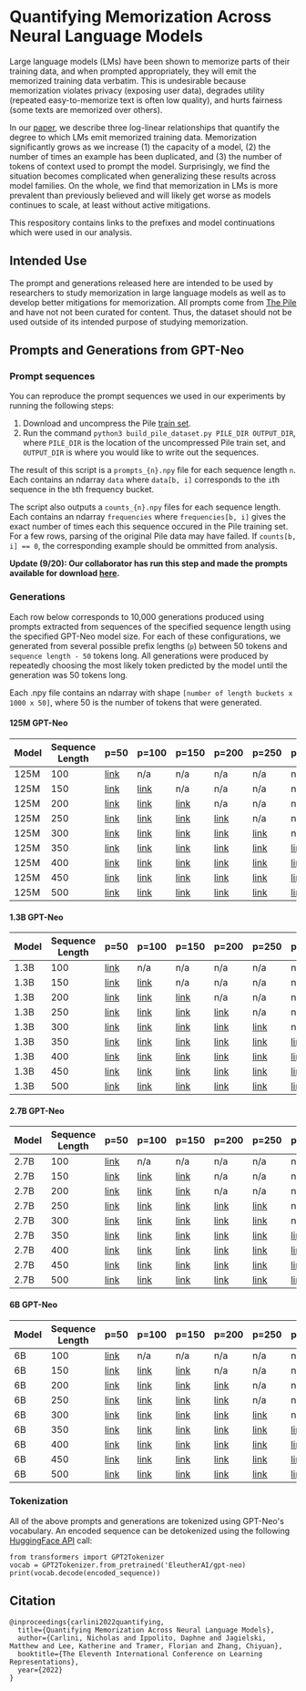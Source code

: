 # Quantifying Memorization Across Neural Language Models

Large language models (LMs) have been shown to memorize parts of their training data, and when prompted appropriately, they will emit the memorized training data verbatim.
This is undesirable because memorization violates privacy (exposing user data), degrades utility (repeated easy-to-memorize text is often low quality), and hurts fairness (some texts are memorized over others).

In our [paper](https://arxiv.org/abs/2202.07646), we describe three log-linear relationships that quantify the degree to which LMs emit memorized training data.
Memorization significantly grows as we increase (1) the capacity of a model, (2) the number of times an example has been duplicated, and (3) the number of tokens of context used to prompt the model. Surprisingly, we find the situation becomes complicated when generalizing these results across model families.
On the whole, we find that memorization in LMs is more prevalent than previously believed and will likely get worse as models continues to scale, at least without active mitigations.

This respository contains links to the prefixes and model continuations which
were used in our analysis.

## Intended Use
The prompt and generations released here are intended to be used by researchers
to study memorization in large language models as well as to develop better
mitigations for memorization.
All prompts come from [The Pile](https://arxiv.org/abs/2101.00027) and have not
not been curated for content.
Thus, the dataset should not be used outside of its intended purpose of studying
memorization.

## Prompts and Generations from GPT-Neo

### Prompt sequences

You can reproduce the prompt sequences we used in our experiments by running the following steps:

1. Download and uncompress the Pile [train set](https://mystic.the-eye.eu/public/AI/pile/train/).
2. Run the command `python3 build_pile_dataset.py PILE_DIR OUTPUT_DIR`, where `PILE_DIR` is the location of the uncompressed Pile train set, and `OUTPUT_DIR` is where you would like to write out the sequences.

The result of this script is a `prompts_{n}.npy` file for each sequence length
`n`.
Each contains an ndarray `data` where `data[b, i]` corresponds to
the `i`th sequence in the `b`th frequency bucket.

The script also outputs a `counts_{n}.npy` files for each sequence length.
Each contains an ndarray `frequencies` where
`frequencies[b, i]`
gives the exact number of times each this sequence occured in the Pile training set.
For a few rows, parsing of the original Pile data may have failed.
If `counts[b, i] == 0`, the corresponding example should be ommitted from
analysis.

**Update (9/20): Our collaborator has run this step and made the
prompts available for download
[here](https://github.com/ethz-privsec/lm_memorization_data).**

### Generations
Each row below corresponds to 10,000 generations produced using prompts
extracted from sequences of the specified sequence length using the
specified GPT-Neo model size.
For each of these configurations, we generated from several possible prefix
lengths (`p`)  between 50 tokens and `sequence length - 50` tokens long.
All generations were produced by repeatedly choosing the most
likely token predicted by the model until the generation was 50 tokens long.

Each .npy file contains an ndarray with shape
`[number of length buckets x 1000 x 50]`, where 50 is the number of tokens that
were generated.

#### 125M GPT-Neo
| Model  | Sequence Length | p=50 | p=100 | p=150 | p=200 | p=250 | p=300 | p=350 | p=400 | p=450 |
| ------ | --------------- | --- | --- | --- | --- | --- | --- | --- | --- | --- |
| 125M   |       100       | [link](https://storage.cloud.google.com/mem-data/gens_125M/125M-0.0_prompt_50_of_100.npy) | n/a | n/a | n/a | n/a | n/a | n/a | n/a | n/a |
| 125M   |       150       | [link](https://storage.cloud.google.com/mem-data/gens_125M/125M-0.0_prompt_50_of_150.npy)  | [link](https://storage.cloud.google.com/mem-data/gens_125M/125M-0.0_prompt_100_of_150.npy) | n/a | n/a | n/a | n/a | n/a | n/a | n/a |
| 125M   |       200       | [link](https://storage.cloud.google.com/mem-data/gens_125M/125M-0.0_prompt_50_of_200.npy)  | [link](https://storage.cloud.google.com/mem-data/gens_125M/125M-0.0_prompt_100_of_200.npy)  | [link](https://storage.cloud.google.com/mem-data/gens_125M/125M-0.0_prompt_150_of_200.npy) | n/a | n/a | n/a | n/a | n/a | n/a |
| 125M   |       250       | [link](https://storage.cloud.google.com/mem-data/gens_125M/125M-0.0_prompt_50_of_250.npy)  | [link](https://storage.cloud.google.com/mem-data/gens_125M/125M-0.0_prompt_100_of_250.npy)  | [link](https://storage.cloud.google.com/mem-data/gens_125M/125M-0.0_prompt_200_of_250.npy)  | [link](https://storage.cloud.google.com/mem-data/gens_125M/125M-0.0_prompt_200_of_250.npy) | n/a | n/a | n/a | n/a | n/a |
| 125M   |       300       | [link](https://storage.cloud.google.com/mem-data/gens_125M/125M-0.0_prompt_50_of_300.npy)  | [link](https://storage.cloud.google.com/mem-data/gens_125M/125M-0.0_prompt_100_of_300.npy)  | [link](https://storage.cloud.google.com/mem-data/gens_125M/125M-0.0_prompt_150_of_300.npy)  | [link](https://storage.cloud.google.com/mem-data/gens_125M/125M-0.0_prompt_200_of_300.npy)  | [link](https://storage.cloud.google.com/mem-data/gens_125M/125M-0.0_prompt_250_of_300.npy) | n/a | n/a | n/a | n/a |
| 125M   |       350       | [link](https://storage.cloud.google.com/mem-data/gens_125M/125M-0.0_prompt_50_of_350.npy)  | [link](https://storage.cloud.google.com/mem-data/gens_125M/125M-0.0_prompt_100_of_350.npy)  | [link](https://storage.cloud.google.com/mem-data/gens_125M/125M-0.0_prompt_150_of_350.npy)  | [link](https://storage.cloud.google.com/mem-data/gens_125M/125M-0.0_prompt_200_of_350.npy)  | [link](https://storage.cloud.google.com/mem-data/gens_125M/125M-0.0_prompt_250_of_350.npy)  | [link](https://storage.cloud.google.com/mem-data/gens_125M/125M-0.0_prompt_300_of_350.npy) | n/a | n/a | n/a |
| 125M   |       400       | [link](https://storage.cloud.google.com/mem-data/gens_125M/125M-0.0_prompt_50_of_400.npy)  | [link](https://storage.cloud.google.com/mem-data/gens_125M/125M-0.0_prompt_100_of_400.npy)  | [link](https://storage.cloud.google.com/mem-data/gens_125M/125M-0.0_prompt_150_of_400.npy)  | [link](https://storage.cloud.google.com/mem-data/gens_125M/125M-0.0_prompt_200_of_400.npy)  | [link](https://storage.cloud.google.com/mem-data/gens_125M/125M-0.0_prompt_250_of_400.npy)  | [link](https://storage.cloud.google.com/mem-data/gens_125M/125M-0.0_prompt_300_of_400.npy)  | [link](https://storage.cloud.google.com/mem-data/gens_125M/125M-0.0_prompt_350_of_400.npy) | n/a | n/a |
| 125M   |       450       | [link](https://storage.cloud.google.com/mem-data/gens_125M/125M-0.0_prompt_50_of_450.npy) | [link](https://storage.cloud.google.com/mem-data/gens_125M/125M-0.0_prompt_100_of_450.npy)  | [link](https://storage.cloud.google.com/mem-data/gens_125M/125M-0.0_prompt_150_of_450.npy)  | [link](https://storage.cloud.google.com/mem-data/gens_125M/125M-0.0_prompt_200_of_450.npy)  | [link](https://storage.cloud.google.com/mem-data/gens_125M/125M-0.0_prompt_250_of_450.npy)  | [link](https://storage.cloud.google.com/mem-data/gens_125M/125M-0.0_prompt_300_of_450.npy)  | [link](https://storage.cloud.google.com/mem-data/gens_125M/125M-0.0_prompt_350_of_450.npy)  | [link](https://storage.cloud.google.com/mem-data/gens_125M/125M-0.0_prompt_400_of_450.npy)  | n/a |
| 125M   |       500       | [link](https://storage.cloud.google.com/mem-data/gens_125M/125M-0.0_prompt_50_of_500.npy)  | [link](https://storage.cloud.google.com/mem-data/gens_125M/125M-0.0_prompt_100_of_500.npy)  | [link](https://storage.cloud.google.com/mem-data/gens_125M/125M-0.0_prompt_150_of_500.npy)  | [link](https://storage.cloud.google.com/mem-data/gens_125M/125M-0.0_prompt_200_of_500.npy)  | [link](https://storage.cloud.google.com/mem-data/gens_125M/125M-0.0_prompt_250_of_500.npy)  | [link](https://storage.cloud.google.com/mem-data/gens_125M/125M-0.0_prompt_300_of_500.npy)  | [link](https://storage.cloud.google.com/mem-data/gens_125M/125M-0.0_prompt_350_of_500.npy)  | [link](https://storage.cloud.google.com/mem-data/gens_125M/125M-0.0_prompt_400_of_500.npy)  | [link](https://storage.cloud.google.com/mem-data/gens_125M/125M-0.0_prompt_450_of_500.npy)  |

#### 1.3B GPT-Neo
| Model  | Sequence Length | p=50 | p=100 | p=150 | p=200 | p=250 | p=300 | p=350 | p=400 | p=450 |
| ------ | --------------- | --- | --- | --- | --- | --- | --- | --- | --- | --- |
| 1.3B   |       100       | [link](https://storage.cloud.google.com/mem-data/gens_1.3B/1.3B-0.0_prompt_50_of_100.npy) | n/a | n/a | n/a | n/a | n/a | n/a | n/a | n/a |
| 1.3B   |       150       | [link](https://storage.cloud.google.com/mem-data/gens_1.3B/1.3B-0.0_prompt_50_of_150.npy)  | [link](https://storage.cloud.google.com/mem-data/gens_1.3B/1.3B-0.0_prompt_100_of_150.npy) | n/a | n/a | n/a | n/a | n/a | n/a | n/a |
| 1.3B   |       200       | [link](https://storage.cloud.google.com/mem-data/gens_1.3B/1.3B-0.0_prompt_50_of_200.npy)  | [link](https://storage.cloud.google.com/mem-data/gens_1.3B/1.3B-0.0_prompt_100_of_200.npy)  | [link](https://storage.cloud.google.com/mem-data/gens_1.3B/1.3B-0.0_prompt_150_of_200.npy) | n/a | n/a | n/a | n/a | n/a | n/a |
| 1.3B   |       250       | [link](https://storage.cloud.google.com/mem-data/gens_1.3B/1.3B-0.0_prompt_50_of_250.npy)  | [link](https://storage.cloud.google.com/mem-data/gens_1.3B/1.3B-0.0_prompt_100_of_250.npy)  | [link](https://storage.cloud.google.com/mem-data/gens_1.3B/1.3B-0.0_prompt_150_of_250.npy)  | [link](https://storage.cloud.google.com/mem-data/gens_1.3B/1.3B-0.0_prompt_200_of_250.npy) | n/a | n/a | n/a | n/a | n/a |
| 1.3B   |       300       | [link](https://storage.cloud.google.com/mem-data/gens_1.3B/1.3B-0.0_prompt_50_of_300.npy) | [link](https://storage.cloud.google.com/mem-data/gens_1.3B/1.3B-0.0_prompt_100_of_300.npy)  | [link](https://storage.cloud.google.com/mem-data/gens_1.3B/1.3B-0.0_prompt_150_of_300.npy)  | [link](https://storage.cloud.google.com/mem-data/gens_1.3B/1.3B-0.0_prompt_200_of_300.npy)  | [link](https://storage.cloud.google.com/mem-data/gens_1.3B/1.3B-0.0_prompt_250_of_300.npy)  | n/a | n/a | n/a | n/a | n/a |
| 1.3B   |       350       | [link](https://storage.cloud.google.com/mem-data/gens_1.3B/1.3B-0.0_prompt_50_of_350.npy) | [link](https://storage.cloud.google.com/mem-data/gens_1.3B/1.3B-0.0_prompt_100_of_350.npy)  | [link](https://storage.cloud.google.com/mem-data/gens_1.3B/1.3B-0.0_prompt_150_of_350.npy)  | [link](https://storage.cloud.google.com/mem-data/gens_1.3B/1.3B-0.0_prompt_200_of_350.npy)  | [link](https://storage.cloud.google.com/mem-data/gens_1.3B/1.3B-0.0_prompt_250_of_350.npy)  | [link](https://storage.cloud.google.com/mem-data/gens_1.3B/1.3B-0.0_prompt_300_of_350.npy)  | n/a | n/a | n/a |
| 1.3B   |       400       | [link](https://storage.cloud.google.com/mem-data/gens_1.3B/1.3B-0.0_prompt_50_of_400.npy) | [link](https://storage.cloud.google.com/mem-data/gens_1.3B/1.3B-0.0_prompt_100_of_400.npy)  | [link](https://storage.cloud.google.com/mem-data/gens_1.3B/1.3B-0.0_prompt_150_of_400.npy)  | [link](https://storage.cloud.google.com/mem-data/gens_1.3B/1.3B-0.0_prompt_200_of_400.npy)  | [link](https://storage.cloud.google.com/mem-data/gens_1.3B/1.3B-0.0_prompt_250_of_400.npy)  | [link](https://storage.cloud.google.com/mem-data/gens_1.3B/1.3B-0.0_prompt_300_of_400.npy)  | [link](https://storage.cloud.google.com/mem-data/gens_1.3B/1.3B-0.0_prompt_350_of_400.npy) | n/a | n/a |
| 1.3B   |       450       | [link](https://storage.cloud.google.com/mem-data/gens_1.3B/1.3B-0.0_prompt_50_of_450.npy) | [link](https://storage.cloud.google.com/mem-data/gens_1.3B/1.3B-0.0_prompt_100_of_450.npy)  | [link](https://storage.cloud.google.com/mem-data/gens_1.3B/1.3B-0.0_prompt_150_of_450.npy)  | [link](https://storage.cloud.google.com/mem-data/gens_1.3B/1.3B-0.0_prompt_200_of_450.npy)  | [link](https://storage.cloud.google.com/mem-data/gens_1.3B/1.3B-0.0_prompt_250_of_450.npy)  | [link](https://storage.cloud.google.com/mem-data/gens_1.3B/1.3B-0.0_prompt_300_of_450.npy)  | [link](https://storage.cloud.google.com/mem-data/gens_1.3B/1.3B-0.0_prompt_350_of_450.npy)  | [link](https://storage.cloud.google.com/mem-data/gens_1.3B/1.3B-0.0_prompt_400_of_450.npy) | n/a |
| 1.3B   |       500       | [link](https://storage.cloud.google.com/mem-data/gens_1.3B/1.3B-0.0_prompt_50_of_500.npy) | [link](https://storage.cloud.google.com/mem-data/gens_1.3B/1.3B-0.0_prompt_100_of_500.npy)  | [link](https://storage.cloud.google.com/mem-data/gens_1.3B/1.3B-0.0_prompt_150_of_500.npy)  | [link](https://storage.cloud.google.com/mem-data/gens_1.3B/1.3B-0.0_prompt_200_of_500.npy)  | [link](https://storage.cloud.google.com/mem-data/gens_1.3B/1.3B-0.0_prompt_250_of_500.npy)  | [link](https://storage.cloud.google.com/mem-data/gens_1.3B/1.3B-0.0_prompt_300_of_500.npy)  | [link](https://storage.cloud.google.com/mem-data/gens_1.3B/1.3B-0.0_prompt_350_of_500.npy)  | [link](https://storage.cloud.google.com/mem-data/gens_1.3B/1.3B-0.0_prompt_400_of_500.npy)  | [link](https://storage.cloud.google.com/mem-data/gens_1.3B/1.3B-0.0_prompt_450_of_500.npy)  |
#### 2.7B GPT-Neo
| Model  | Sequence Length | p=50 | p=100 | p=150 | p=200 | p=250 | p=300 | p=350 | p=400 | p=450 |
| ------ | --------------- | --- | --- | --- | --- | --- | --- | --- | --- | --- |
| 2.7B   |       100       | [link](https://storage.cloud.google.com/mem-data/gens_2.7B/2.7B-0.0_prompt_50_of_100.npy) | n/a | n/a | n/a | n/a | n/a | n/a | n/a | n/a |
| 2.7B   |       150       | [link](https://storage.cloud.google.com/mem-data/gens_2.7B/2.7B-0.0_prompt_50_of_150.npy) | [link](https://storage.cloud.google.com/mem-data/gens_2.7B/2.7B-0.0_prompt_100_of_150.npy)  | [link](https://storage.cloud.google.com/mem-data/gens_2.7B/2.7B-0.0_prompt_100_of_150.npy) | n/a | n/a | n/a | n/a | n/a | n/a | n/a |
| 2.7B   |       200       | [link](https://storage.cloud.google.com/mem-data/gens_2.7B/2.7B-0.0_prompt_50_of_200.npy) | [link](https://storage.cloud.google.com/mem-data/gens_2.7B/2.7B-0.0_prompt_100_of_200.npy)  | [link](https://storage.cloud.google.com/mem-data/gens_2.7B/2.7B-0.0_prompt_150_of_200.npy)  | n/a | n/a | n/a | n/a | n/a | n/a |
| 2.7B   |       250       | [link](https://storage.cloud.google.com/mem-data/gens_2.7B/2.7B-0.0_prompt_50_of_250.npy) | [link](https://storage.cloud.google.com/mem-data/gens_2.7B/2.7B-0.0_prompt_100_of_250.npy)  | [link](https://storage.cloud.google.com/mem-data/gens_2.7B/2.7B-0.0_prompt_150_of_250.npy)  | [link](https://storage.cloud.google.com/mem-data/gens_2.7B/2.7B-0.0_prompt_200_of_250.npy)  | [link](https://storage.cloud.google.com/mem-data/gens_2.7B/2.7B-0.0_prompt_200_of_250.npy) | n/a | n/a | n/a | n/a | n/a |
| 2.7B   |       300       | [link](https://storage.cloud.google.com/mem-data/gens_2.7B/2.7B-0.0_prompt_50_of_300.npy) | [link](https://storage.cloud.google.com/mem-data/gens_2.7B/2.7B-0.0_prompt_100_of_300.npy)  | [link](https://storage.cloud.google.com/mem-data/gens_2.7B/2.7B-0.0_prompt_150_of_300.npy)  | [link](https://storage.cloud.google.com/mem-data/gens_2.7B/2.7B-0.0_prompt_200_of_300.npy)  | [link](https://storage.cloud.google.com/mem-data/gens_2.7B/2.7B-0.0_prompt_250_of_300.npy) | n/a | n/a | n/a | n/a |
| 2.7B   |       350       | [link](https://storage.cloud.google.com/mem-data/gens_2.7B/2.7B-0.0_prompt_50_of_350.npy) | [link](https://storage.cloud.google.com/mem-data/gens_2.7B/2.7B-0.0_prompt_100_of_350.npy)  | [link](https://storage.cloud.google.com/mem-data/gens_2.7B/2.7B-0.0_prompt_150_of_350.npy)  | [link](https://storage.cloud.google.com/mem-data/gens_2.7B/2.7B-0.0_prompt_200_of_350.npy)  | [link](https://storage.cloud.google.com/mem-data/gens_2.7B/2.7B-0.0_prompt_250_of_350.npy)  | [link](https://storage.cloud.google.com/mem-data/gens_2.7B/2.7B-0.0_prompt_300_of_350.npy) | n/a | n/a | n/a |
| 2.7B   |       400       | [link](https://storage.cloud.google.com/mem-data/gens_2.7B/2.7B-0.0_prompt_50_of_400.npy) | [link](https://storage.cloud.google.com/mem-data/gens_2.7B/2.7B-0.0_prompt_100_of_400.npy)  | [link](https://storage.cloud.google.com/mem-data/gens_2.7B/2.7B-0.0_prompt_150_of_400.npy)  | [link](https://storage.cloud.google.com/mem-data/gens_2.7B/2.7B-0.0_prompt_200_of_400.npy)  | [link](https://storage.cloud.google.com/mem-data/gens_2.7B/2.7B-0.0_prompt_250_of_400.npy)  | [link](https://storage.cloud.google.com/mem-data/gens_2.7B/2.7B-0.0_prompt_300_of_400.npy) | [link](https://storage.cloud.google.com/mem-data/gens_2.7B/2.7B-0.0_prompt_350_of_400.npy) | n/a | n/a |
| 2.7B   |       450       | [link](https://storage.cloud.google.com/mem-data/gens_2.7B/2.7B-0.0_prompt_50_of_450.npy) | [link](https://storage.cloud.google.com/mem-data/gens_2.7B/2.7B-0.0_prompt_100_of_450.npy)  | [link](https://storage.cloud.google.com/mem-data/gens_2.7B/2.7B-0.0_prompt_150_of_450.npy)  | [link](https://storage.cloud.google.com/mem-data/gens_2.7B/2.7B-0.0_prompt_200_of_450.npy)  | [link](https://storage.cloud.google.com/mem-data/gens_2.7B/2.7B-0.0_prompt_250_of_450.npy)  | [link](https://storage.cloud.google.com/mem-data/gens_2.7B/2.7B-0.0_prompt_300_of_450.npy) | [link](https://storage.cloud.google.com/mem-data/gens_2.7B/2.7B-0.0_prompt_350_of_450.npy) | [link](https://storage.cloud.google.com/mem-data/gens_2.7B/2.7B-0.0_prompt_400_of_450.npy) | n/a |
| 2.7B   |       500       | [link](https://storage.cloud.google.com/mem-data/gens_2.7B/2.7B-0.0_prompt_50_of_500.npy) | [link](https://storage.cloud.google.com/mem-data/gens_2.7B/2.7B-0.0_prompt_100_of_500.npy)  | [link](https://storage.cloud.google.com/mem-data/gens_2.7B/2.7B-0.0_prompt_150_of_500.npy)  | [link](https://storage.cloud.google.com/mem-data/gens_2.7B/2.7B-0.0_prompt_200_of_500.npy)  | [link](https://storage.cloud.google.com/mem-data/gens_2.7B/2.7B-0.0_prompt_250_of_500.npy)  | [link](https://storage.cloud.google.com/mem-data/gens_2.7B/2.7B-0.0_prompt_300_of_500.npy) | [link](https://storage.cloud.google.com/mem-data/gens_2.7B/2.7B-0.0_prompt_350_of_500.npy) | [link](https://storage.cloud.google.com/mem-data/gens_2.7B/2.7B-0.0_prompt_400_of_500.npy) | [link](https://storage.cloud.google.com/mem-data/gens_2.7B/2.7B-0.0_prompt_450_of_500.npy)  |

#### 6B GPT-Neo
| Model  | Sequence Length | p=50 | p=100 | p=150 | p=200 | p=250 | p=300 | p=350 | p=400 | p=450 |
| ------ | --------------- | --- | --- | --- | --- | --- | --- | --- | --- | --- |
| 6B   |       100       | [link](https://storage.cloud.google.com/mem-data/gens_6B/6B-0.0_prompt_50_of_100.npy) | n/a | n/a | n/a | n/a | n/a | n/a | n/a | n/a |
| 6B   |       150       | [link](https://storage.cloud.google.com/mem-data/gens_6B/6B-0.0_prompt_50_of_150.npy) | [link](https://storage.cloud.google.com/mem-data/gens_6B/6B-0.0_prompt_100_of_150.npy)  | [link](https://storage.cloud.google.com/mem-data/gens_6B/6B-0.0_prompt_100_of_150.npy) | n/a | n/a | n/a | n/a | n/a | n/a | n/a |
| 6B   |       200       | [link](https://storage.cloud.google.com/mem-data/gens_6B/6B-0.0_prompt_50_of_200.npy) | [link](https://storage.cloud.google.com/mem-data/gens_6B/6B-0.0_prompt_100_of_200.npy)  | [link](https://storage.cloud.google.com/mem-data/gens_6B/6B-0.0_prompt_150_of_200.npy)  | [link](https://storage.cloud.google.com/mem-data/gens_6B/6B-0.0_prompt_150_of_200.npy) | n/a | n/a | n/a | n/a | n/a | n/a |
| 6B   |       250       | [link](https://storage.cloud.google.com/mem-data/gens_6B/6B-0.0_prompt_50_of_250.npy) | [link](https://storage.cloud.google.com/mem-data/gens_6B/6B-0.0_prompt_100_of_250.npy)  | [link](https://storage.cloud.google.com/mem-data/gens_6B/6B-0.0_prompt_150_of_250.npy)  | [link](https://storage.cloud.google.com/mem-data/gens_6B/6B-0.0_prompt_200_of_250.npy)  | n/a | n/a | n/a | n/a | n/a |
| 6B   |       300       | [link](https://storage.cloud.google.com/mem-data/gens_6B/6B-0.0_prompt_50_of_300.npy) | [link](https://storage.cloud.google.com/mem-data/gens_6B/6B-0.0_prompt_100_of_300.npy)  | [link](https://storage.cloud.google.com/mem-data/gens_6B/6B-0.0_prompt_150_of_300.npy)  | [link](https://storage.cloud.google.com/mem-data/gens_6B/6B-0.0_prompt_200_of_300.npy)  | [link](https://storage.cloud.google.com/mem-data/gens_6B/6B-0.0_prompt_250_of_300.npy) | n/a | n/a | n/a | n/a |
| 6B   |       350       | [link](https://storage.cloud.google.com/mem-data/gens_6B/6B-0.0_prompt_50_of_350.npy) | [link](https://storage.cloud.google.com/mem-data/gens_6B/6B-0.0_prompt_100_of_350.npy)  | [link](https://storage.cloud.google.com/mem-data/gens_6B/6B-0.0_prompt_150_of_350.npy)  | [link](https://storage.cloud.google.com/mem-data/gens_6B/6B-0.0_prompt_200_of_350.npy)  | [link](https://storage.cloud.google.com/mem-data/gens_6B/6B-0.0_prompt_250_of_350.npy)  | [link](https://storage.cloud.google.com/mem-data/gens_6B/6B-0.0_prompt_300_of_350.npy)  | [link](https://storage.cloud.google.com/mem-data/gens_6B/6B-0.0_prompt_300_of_350.npy) | n/a | n/a | n/a |
| 6B   |       400       | [link](https://storage.cloud.google.com/mem-data/gens_6B/6B-0.0_prompt_50_of_400.npy) | [link](https://storage.cloud.google.com/mem-data/gens_6B/6B-0.0_prompt_100_of_400.npy)  | [link](https://storage.cloud.google.com/mem-data/gens_6B/6B-0.0_prompt_150_of_400.npy)  | [link](https://storage.cloud.google.com/mem-data/gens_6B/6B-0.0_prompt_200_of_400.npy)  | [link](https://storage.cloud.google.com/mem-data/gens_6B/6B-0.0_prompt_250_of_400.npy)  | [link](https://storage.cloud.google.com/mem-data/gens_6B/6B-0.0_prompt_300_of_400.npy)  | [link](https://storage.cloud.google.com/mem-data/gens_6B/6B-0.0_prompt_350_of_400.npy) | n/a | n/a |
| 6B   |       450       | [link](https://storage.cloud.google.com/mem-data/gens_6B/6B-0.0_prompt_50_of_450.npy) | [link](https://storage.cloud.google.com/mem-data/gens_6B/6B-0.0_prompt_100_of_450.npy)  | [link](https://storage.cloud.google.com/mem-data/gens_6B/6B-0.0_prompt_150_of_450.npy)  | [link](https://storage.cloud.google.com/mem-data/gens_6B/6B-0.0_prompt_200_of_450.npy)  | [link](https://storage.cloud.google.com/mem-data/gens_6B/6B-0.0_prompt_250_of_450.npy)  | [link](https://storage.cloud.google.com/mem-data/gens_6B/6B-0.0_prompt_300_of_450.npy)  | [link](https://storage.cloud.google.com/mem-data/gens_6B/6B-0.0_prompt_350_of_450.npy) | [link](https://storage.cloud.google.com/mem-data/gens_6B/6B-0.0_prompt_400_of_450.npy) | n/a |
| 6B   |       500       | [link](https://storage.cloud.google.com/mem-data/gens_6B/6B-0.0_prompt_50_of_500.npy) | [link](https://storage.cloud.google.com/mem-data/gens_6B/6B-0.0_prompt_100_of_500.npy)  | [link](https://storage.cloud.google.com/mem-data/gens_6B/6B-0.0_prompt_150_of_500.npy)  | [link](https://storage.cloud.google.com/mem-data/gens_6B/6B-0.0_prompt_200_of_500.npy)  | [link](https://storage.cloud.google.com/mem-data/gens_6B/6B-0.0_prompt_250_of_500.npy)  | [link](https://storage.cloud.google.com/mem-data/gens_6B/6B-0.0_prompt_300_of_500.npy)  | [link](https://storage.cloud.google.com/mem-data/gens_6B/6B-0.0_prompt_350_of_500.npy) | [link](https://storage.cloud.google.com/mem-data/gens_6B/6B-0.0_prompt_400_of_500.npy)  | [link](https://storage.cloud.google.com/mem-data/gens_6B/6B-0.0_prompt_450_of_500.npy)  |

### Tokenization
All of the above prompts and generations are tokenized using GPT-Neo's vocabulary.
An encoded sequence can be detokenized using the following
[HuggingFace API](https://github.com/huggingface/transformers) call:

```
from transformers import GPT2Tokenizer
vocab = GPT2Tokenizer.from_pretrained('EleutherAI/gpt-neo)
print(vocab.decode(encoded_sequence))
```

## Citation
```
@inproceedings{carlini2022quantifying,
  title={Quantifying Memorization Across Neural Language Models},
  author={Carlini, Nicholas and Ippolito, Daphne and Jagielski, Matthew and Lee, Katherine and Tramer, Florian and Zhang, Chiyuan},
  booktitle={The Eleventh International Conference on Learning Representations},
  year={2022}
}
```
